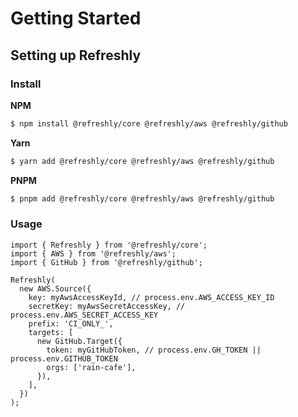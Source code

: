 # Getting Started

## Setting up Refreshly

### Install

**NPM**

```sh
$ npm install @refreshly/core @refreshly/aws @refreshly/github
```

**Yarn**

```sh
$ yarn add @refreshly/core @refreshly/aws @refreshly/github
```

**PNPM**

```sh
$ pnpm add @refreshly/core @refreshly/aws @refreshly/github
```

### Usage

```tsx
import { Refreshly } from '@refreshly/core';
import { AWS } from '@refreshly/aws';
import { GitHub } from '@refreshly/github';

Refreshly(
  new AWS.Source({
    key: myAwsAccessKeyId, // process.env.AWS_ACCESS_KEY_ID
    secretKey: myAwsSecretAccessKey, // process.env.AWS_SECRET_ACCESS_KEY
    prefix: 'CI_ONLY_',
    targets: [
      new GitHub.Target({
        token: myGitHubToken, // process.env.GH_TOKEN || process.env.GITHUB_TOKEN
        orgs: ['rain-cafe'],
      }),
    ],
  })
);
```
